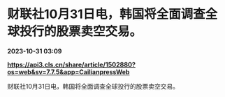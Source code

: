 # 财联社10月31日电，韩国将全面调查全球投行的股票卖空交易。

**2023-10-31 03:09**

**https://api3.cls.cn/share/article/1502880?os=web&sv=7.7.5&app=CailianpressWeb**

财联社10月31日电，韩国将全面调查全球投行的股票卖空交易。